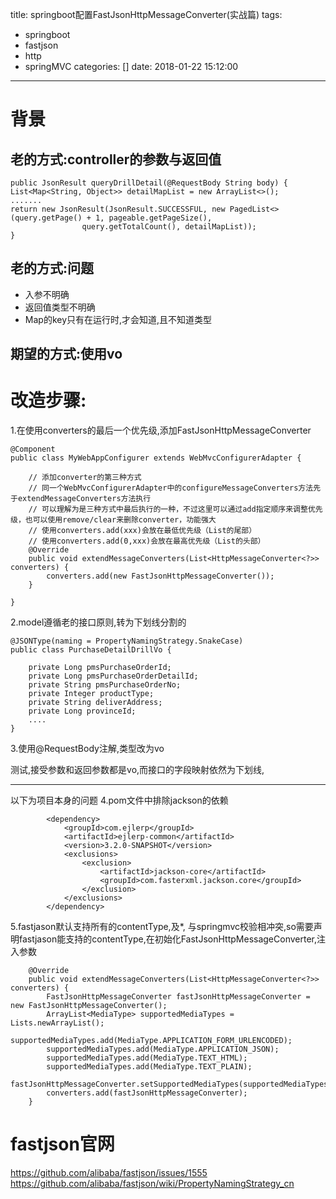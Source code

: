 title: springboot配置FastJsonHttpMessageConverter(实战篇)
tags:
  - springboot
  - fastjson
  - http
  - springMVC
categories: []
date: 2018-01-22 15:12:00
---
# 背景
## 老的方式:controller的参数与返回值
```
public JsonResult queryDrillDetail(@RequestBody String body) {
List<Map<String, Object>> detailMapList = new ArrayList<>();
.......
return new JsonResult(JsonResult.SUCCESSFUL, new PagedList<>(query.getPage() + 1, pageable.getPageSize(),
                query.getTotalCount(), detailMapList));
}
```
## 老的方式:问题
- 入参不明确
- 返回值类型不明确
- Map的key只有在运行时,才会知道,且不知道类型

## 期望的方式:使用vo

# 改造步骤:
1.在使用converters的最后一个优先级,添加FastJsonHttpMessageConverter

```
@Component
public class MyWebAppConfigurer extends WebMvcConfigurerAdapter {

    // 添加converter的第三种方式
    // 同一个WebMvcConfigurerAdapter中的configureMessageConverters方法先于extendMessageConverters方法执行
    // 可以理解为是三种方式中最后执行的一种，不过这里可以通过add指定顺序来调整优先级，也可以使用remove/clear来删除converter，功能强大
    // 使用converters.add(xxx)会放在最低优先级（List的尾部）
    // 使用converters.add(0,xxx)会放在最高优先级（List的头部）
    @Override
    public void extendMessageConverters(List<HttpMessageConverter<?>> converters) {
        converters.add(new FastJsonHttpMessageConverter());
    }

}
```

2.model遵循老的接口原则,转为下划线分割的

```
@JSONType(naming = PropertyNamingStrategy.SnakeCase)
public class PurchaseDetailDrillVo {

    private Long pmsPurchaseOrderId;
    private Long pmsPurchaseOrderDetailId;
    private String pmsPurchaseOrderNo;
    private Integer productType;
    private String deliverAddress;
    private Long provinceId;
    ....
}
```

3.使用@RequestBody注解,类型改为vo

测试,接受参数和返回参数都是vo,而接口的字段映射依然为下划线,


------
以下为项目本身的问题
4.pom文件中排除jackson的依赖
```
        <dependency>
            <groupId>com.ejlerp</groupId>
            <artifactId>ejlerp-common</artifactId>
            <version>3.2.0-SNAPSHOT</version>
            <exclusions>
                <exclusion>
                    <artifactId>jackson-core</artifactId>
                    <groupId>com.fasterxml.jackson.core</groupId>
                </exclusion>
            </exclusions>
        </dependency>
```

5.fastjason默认支持所有的contentType,及*, 与springmvc校验相冲突,so需要声明fastjason能支持的contentType,在初始化FastJsonHttpMessageConverter,注入参数
```
    @Override
    public void extendMessageConverters(List<HttpMessageConverter<?>> converters) {
        FastJsonHttpMessageConverter fastJsonHttpMessageConverter = new FastJsonHttpMessageConverter();
        ArrayList<MediaType> supportedMediaTypes = Lists.newArrayList();
        supportedMediaTypes.add(MediaType.APPLICATION_FORM_URLENCODED);
        supportedMediaTypes.add(MediaType.APPLICATION_JSON);
        supportedMediaTypes.add(MediaType.TEXT_HTML);
        supportedMediaTypes.add(MediaType.TEXT_PLAIN);
        fastJsonHttpMessageConverter.setSupportedMediaTypes(supportedMediaTypes);
        converters.add(fastJsonHttpMessageConverter);
    }
```





# fastjson官网
https://github.com/alibaba/fastjson/issues/1555
https://github.com/alibaba/fastjson/wiki/PropertyNamingStrategy_cn